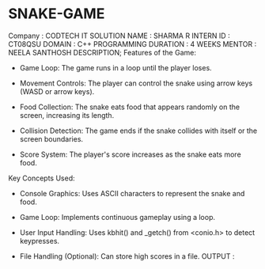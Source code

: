 # SNAKE-GAME
Company : CODTECH IT SOLUTION 
NAME : SHARMA R 
INTERN ID : CT08QSU 
DOMAIN : C++ PROGRAMMING 
DURATION : 4 WEEKS 
MENTOR : NEELA SANTHOSH
DESCRIPTION;
Features of the Game:

* Game Loop: The game runs in a loop until the player loses.
  
* Movement Controls: The player can control the snake using arrow keys (WASD or arrow keys).
  
* Food Collection: The snake eats food that appears randomly on the screen, increasing its length.
  
* Collision Detection: The game ends if the snake collides with itself or the screen boundaries.
  
* Score System: The player's score increases as the snake eats more food.
  
Key Concepts Used:
* Console Graphics: Uses ASCII characters to represent the snake and food.

* Game Loop: Implements continuous gameplay using a loop.
  
* User Input Handling: Uses kbhit() and _getch() from <conio.h> to detect keypresses.
  
* File Handling (Optional): Can store high scores in a file.
  OUTPUT :
